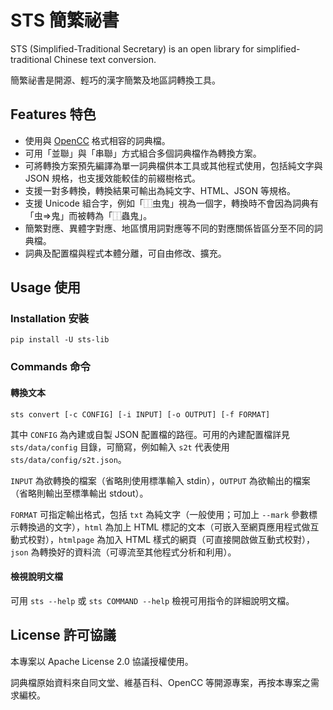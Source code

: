 # STS 簡繁祕書

STS (Simplified-Traditional Secretary) is an open library for simplified-traditional Chinese text conversion.

簡繁祕書是開源、輕巧的漢字簡繁及地區詞轉換工具。

## Features 特色

* 使用與 [OpenCC](https://github.com/BYVoid/OpenCC) 格式相容的詞典檔。
* 可用「並聯」與「串聯」方式組合多個詞典檔作為轉換方案。
* 可將轉換方案預先編譯為單一詞典檔供本工具或其他程式使用，包括純文字與 JSON 規格，也支援效能較佳的前綴樹格式。
* 支援一對多轉換，轉換結果可輸出為純文字、HTML、JSON 等規格。
* 支援 Unicode 組合字，例如「⿰虫鬼」視為一個字，轉換時不會因為詞典有「虫=>鬼」而被轉為「⿰蟲鬼」。
* 簡繁對應、異體字對應、地區慣用詞對應等不同的對應關係皆區分至不同的詞典檔。
* 詞典及配置檔與程式本體分離，可自由修改、擴充。

## Usage 使用

### Installation 安裝

    pip install -U sts-lib

### Commands 命令

#### 轉換文本

    sts convert [-c CONFIG] [-i INPUT] [-o OUTPUT] [-f FORMAT]

其中 `CONFIG` 為內建或自製 JSON 配置檔的路徑。可用的內建配置檔詳見 `sts/data/config` 目錄，可簡寫，例如輸入 `s2t` 代表使用 `sts/data/config/s2t.json`。

`INPUT` 為欲轉換的檔案（省略則使用標準輸入 stdin），`OUTPUT` 為欲輸出的檔案（省略則輸出至標準輸出 stdout）。

`FORMAT` 可指定輸出格式，包括 `txt` 為純文字（一般使用；可加上 `--mark` 參數標示轉換過的文字），`html` 為加上 HTML 標記的文本（可嵌入至網頁應用程式做互動式校對），`htmlpage` 為加入 HTML 樣式的網頁（可直接開啟做互動式校對），`json` 為轉換好的資料流（可導流至其他程式分析和利用）。

#### 檢視說明文檔

可用 `sts --help` 或 `sts COMMAND --help` 檢視可用指令的詳細說明文檔。

## License 許可協議

本專案以 Apache License 2.0 協議授權使用。

詞典檔原始資料來自同文堂、維基百科、OpenCC 等開源專案，再按本專案之需求編校。
